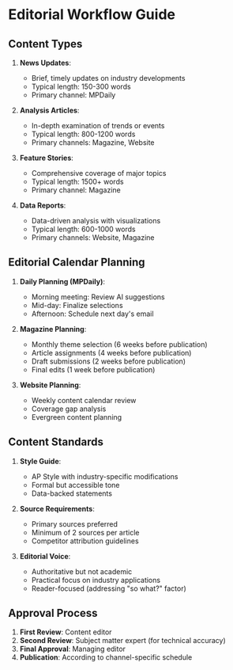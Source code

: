 
# Editorial Workflow Guide

## Content Types

1. **News Updates**:
   - Brief, timely updates on industry developments
   - Typical length: 150-300 words
   - Primary channel: MPDaily

2. **Analysis Articles**:
   - In-depth examination of trends or events
   - Typical length: 800-1200 words
   - Primary channels: Magazine, Website

3. **Feature Stories**:
   - Comprehensive coverage of major topics
   - Typical length: 1500+ words
   - Primary channel: Magazine

4. **Data Reports**:
   - Data-driven analysis with visualizations
   - Typical length: 600-1000 words
   - Primary channels: Website, Magazine

## Editorial Calendar Planning

1. **Daily Planning (MPDaily)**:
   - Morning meeting: Review AI suggestions
   - Mid-day: Finalize selections
   - Afternoon: Schedule next day's email

2. **Magazine Planning**:
   - Monthly theme selection (6 weeks before publication)
   - Article assignments (4 weeks before publication)
   - Draft submissions (2 weeks before publication)
   - Final edits (1 week before publication)

3. **Website Planning**:
   - Weekly content calendar review
   - Coverage gap analysis
   - Evergreen content planning

## Content Standards

1. **Style Guide**:
   - AP Style with industry-specific modifications
   - Formal but accessible tone
   - Data-backed statements

2. **Source Requirements**:
   - Primary sources preferred
   - Minimum of 2 sources per article
   - Competitor attribution guidelines

3. **Editorial Voice**:
   - Authoritative but not academic
   - Practical focus on industry applications
   - Reader-focused (addressing "so what?" factor)

## Approval Process

1. **First Review**: Content editor
2. **Second Review**: Subject matter expert (for technical accuracy)
3. **Final Approval**: Managing editor
4. **Publication**: According to channel-specific schedule
